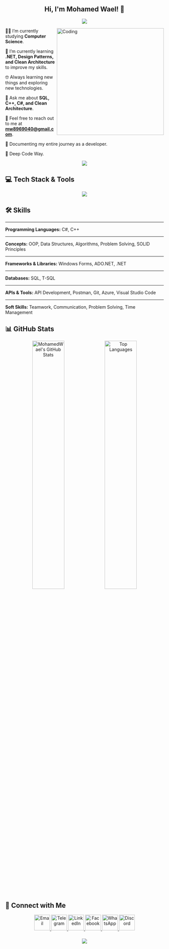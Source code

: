 <h2 align="center">Hi, I'm Mohamed Wael! 👋</h2>

<!-- Typing SVG by DenverCoder1 - https://github.com/DenverCoder1/readme-typing-svg -->
<p align="center">
  <a href="https://github.com/DenverCoder1/readme-typing-svg">
    <img src="https://readme-typing-svg.herokuapp.com/?lines=Software+Engineer;.NET+Developer;Always+Learning+New+Things&font=Fira+Code&center=true&width=500&height=50&color=2F81F7&vCenter=true&size=22">
  </a>
</p>

<img src="https://github.com/lambiengcode/lambiengcode/blob/main/gif/dash.gif?raw=true" width="340px" align="right" alt="Coding">

👨‍🎓 I’m currently studying **Computer Science**.

🌱 I’m currently learning **.NET, Design Patterns, and Clean Architecture** to improve my skills.

🤓 Always learning new things and exploring new technologies.

💬 Ask me about **SQL, C++, C#, and Clean Architecture**.

📧 Feel free to reach out to me at **mw8969040@gmail.com**.

📄 Documenting my entire journey as a developer.

🫡 Deep Code Way.

<div align="center">
    <img src="https://user-images.githubusercontent.com/73097560/115834477-dbab4500-a447-11eb-908a-139a6edaec5c.gif" />
</div>

## 💻 Tech Stack & Tools

<div align="center"> 
  <a href="#"> 
    <img src="https://skillicons.dev/icons?i=csharp,cpp,dotnet,git,postman,vscode,azure,sql&theme=dark" /> 
  </a> 
</div>

<h2>🛠️ Skills</h2>

<hr>

<p><strong>Programming Languages:</strong> C#, C++</p>

<hr>

<p><strong>Concepts:</strong> OOP, Data Structures, Algorithms, Problem Solving, SOLID Principles</p>

<hr>

<p><strong>Frameworks & Libraries:</strong> Windows Forms, ADO.NET, .NET</p>

<hr>

<p><strong>Databases:</strong> SQL, T-SQL</p>

<hr>

<p><strong>APIs & Tools:</strong> API Development, Postman, Git, Azure, Visual Studio Code</p>

<hr>

<p><strong>Soft Skills:</strong> Teamwork, Communication, Problem Solving, Time Management</p>

## 📊 GitHub Stats

<div align="center">
  <img src="https://github-readme-stats.vercel.app/api?username=MohamedWael&show_icons=true&theme=radical" alt="MohamedWael's GitHub Stats" width="45%">
  <img src="https://github-readme-stats.vercel.app/api/top-langs/?username=MohamedWael&layout=compact&theme=radical" alt="Top Languages" width="45%">
</div>

## 💌 Connect with Me

<p align="center">
  <a href="mailto:mw8969040@gmail.com">
    <img src="https://img.icons8.com/fluent/48/000000/gmail.png" width="50" height="50" alt="Email">
  </a>
  <a href="https://t.me/MohamedWaelAkl29">
    <img src="https://img.icons8.com/color/48/000000/telegram-app--v1.png" width="50" height="50" alt="Telegram">
  </a>
  <a href="https://www.linkedin.com/in/mohamed-wael-855340278">
    <img src="https://img.icons8.com/fluent/48/000000/linkedin.png" width="50" height="50" alt="LinkedIn">
  </a>
  <a href="https://www.facebook.com/mohamedwael.akil">
    <img src="https://img.icons8.com/fluency/48/000000/facebook.png" width="50" height="50" alt="Facebook">
  </a>
  <a href="https://wa.me/201029748721">
    <img src="https://img.icons8.com/color/48/000000/whatsapp--v1.png" width="50" height="50" alt="WhatsApp">
  </a>
  <a href="https://discord.com/users/mohamedwael03717">
    <img src="https://img.icons8.com/doodle/48/fa314a/discord-logo.png" width="50" height="50" alt="Discord">
  </a>
</p>

<h3 align="center">
    <img src="https://readme-typing-svg.herokuapp.com/?font=Righteous&size=25&center=true&vCenter=true&width=500&height=70&duration=4000&lines=Thanks+for+visiting!+❤️;I'm+a+Lifelong+Learner">
</h3>
